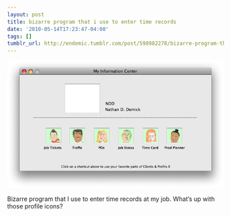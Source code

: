 ```yaml
---
layout: post
title: bizarre program that i use to enter time records
date: '2010-05-14T17:23:47-04:00'
tags: []
tumblr_url: http://endemic.tumblr.com/post/598982278/bizarre-program-that-i-use-to-enter-time-records
---
```

 ![](/tumblr_files/tumblr_l2fi3qvyDn1qz9neko1_1280.png)  

Bizarre program that I use to enter time records at my job. What’s up with those profile icons?

